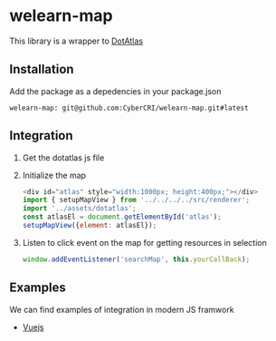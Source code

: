# welearn-map
This library is a wrapper to [DotAtlas](https://get.carrotsearch.com/dotatlas/latest/)

## Installation
Add the package as a depedencies in your package.json
```
welearn-map: git@github.com:CyberCRI/welearn-map.git#latest
```

## Integration
1. Get the dotatlas js file
2. Initialize the map

    ``` js
    <div id="atlas" style="width:1000px; height:400px;"></div>      
    import { setupMapView } from '../../../../src/renderer';
    import '../assets/dotatlas';
    const atlasEl = document.getElementById('atlas');
    setupMapView({element: atlasEl});
    ```

3. Listen to click event on the map for getting resources in selection

    ``` js
    window.addEventListener('searchMap', this.yourCallBack);
    ```

## Examples
We can find examples of integration in modern JS framwork
- [Vuejs](https://github.com/CyberCRI/welearn-map/tree/master/examples/vuejs-map)
